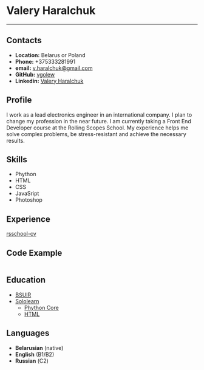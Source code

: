 # Valery Haralchuk
****
## Contacts
* **Location:** Belarus or Poland
* **Phone:** +375333281991
* **email:** v.haralchuk@gmail.com
* **GitHub:** [vgolew](https://github.com/vgolew)
* **Linkedin:** [Valery Haralchuk](https://www.linkedin.com/in/valery-haralchuk-b5222b24b/)

## Profile
I work as a lead electronics engineer in an international company.
I plan to change my profession in the near future. I am currently taking a Front End Developer course at the Rolling Scopes School. 
My experience helps me solve complex problems, be stress-resistant and achieve the necessary results.

## Skills
* Phython
* HTML
* CSS
* JavaSript
* Photoshop

## Experience
[rsschool-cv](https://vgolew.github.io/rsschool-cv/cv)

## Code Example
```

```

## Education
* [BSUIR](https://www.bsuir.by/en/)
* [Sololearn](https://www.sololearn.com/)
    * [Phython Core](https://www.sololearn.com/certificates/course/en/26433860/1073/landscape/png)
    * [HTML](https://www.sololearn.com/Certificate/1014-26433860/jpg)

## Languages
* **Belarusian** (native)
* **English** (B1/B2)
* **Russian** (С2)
